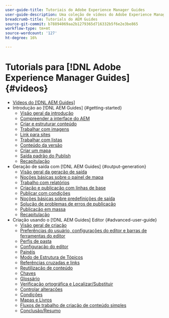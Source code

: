 ```yaml
---
user-guide-title: Tutoriais do Adobe Experience Manager Guides
user-guide-description: Uma coleção de vídeos do Adobe Experience Manager Guides.
breadcrumb-title: Tutorials do AEM Guides
source-git-commit: b78894069aa2b1279365d716332b5f6e2e3be865
workflow-type: tm+mt
source-wordcount: '127'
ht-degree: 16%

---
```



# Tutorials para [!DNL Adobe Experience Manager Guides] {#videos}

+ [Vídeos do [!DNL AEM Guides]](overview.md)
+ Introdução ao [!DNL AEM Guides] {#getting-started}
   + [Visão geral da introdução](./course-1/overview.md)
   + [Compreender a interface do AEM](./course-1/understanding-the-aem-user-interface.md)
   + [Criar e estruturar conteúdo](./course-1/creating-and-structuring-content.md)
   + [Trabalhar com imagens](./course-1/working-with-images.md)
   + [Link para sites](./course-1/linking-to-websites.md)
   + [Trabalhar com listas](./course-1/working-with-lists.md)
   + [Conteúdo da versão](./course-1/versioning-content.md)
   + [Criar um mapa](./course-1/creating-a-map.md)
   + [Saída padrão do Publish](./course-1/publishing-default-output.md)
   + [Recapitulação](./course-1/recap.md)
+ Geração de saída com [!DNL AEM Guides] {#output-generation}
   + [Visão geral da geração de saída](./course-2/overview.md)
   + [Noções básicas sobre o painel de mapa](./course-2/introduction-to-the-map-dashboard.md)
   + [Trabalho com relatórios](./course-2/working-with-reports.md)
   + [Criação e publicação com linhas de base](./course-2/creating-and-publishing-with-baselines.md)
   + [Publicar com condições](./course-2/publishing-with-conditions.md)
   + [Noções básicas sobre predefinições de saída](./course-2/output-presets.md)
   + [Solução de problemas de erros de publicação](./course-2/troubleshooting-publishing-errors.md)
   + [Publicação em massa](./course-2/bulk-publishing.md)
   + [Recapitulação](./course-2/recap.md)
+ Criação usando o [!DNL AEM Guides] Editor {#advanced-user-guide}
   + [Visão geral de criação](./course-3/overview.md)
   + [Preferências do usuário, configurações do editor e barras de ferramentas do editor](./course-3/user-settings-preferences-toolbars.md)
   + [Perfis de pasta](./course-3/folder-profiles.md)
   + [Configuração do editor](./course-3/editor-configuration.md)
   + [Painéis](./course-3/panels.md)
   + [Modo de Estrutura de Tópicos](./course-3/outline-view.md)
   + [Referências cruzadas e links](./course-3/cross-references-and-links.md)
   + [Reutilização de conteúdo](./course-3/content-reuse.md)
   + [Chaves](./course-3/keys.md)
   + [Glossário](./course-3/glossary.md)
   + [Verificação ortográfica e Localizar/Substituir](./course-3/spell-check.md)
   + [Controlar alterações](./course-3/track-changes.md)
   + [Condições](./course-3/conditions.md)
   + [Mapas e Livros](./course-3/maps-and-bookmaps.md)
   + [Fluxos de trabalho de criação de conteúdo simples](./course-3/simple-content-creation-workflows.md)
   + [Conclusão/Resumo](./course-3/recap.md)